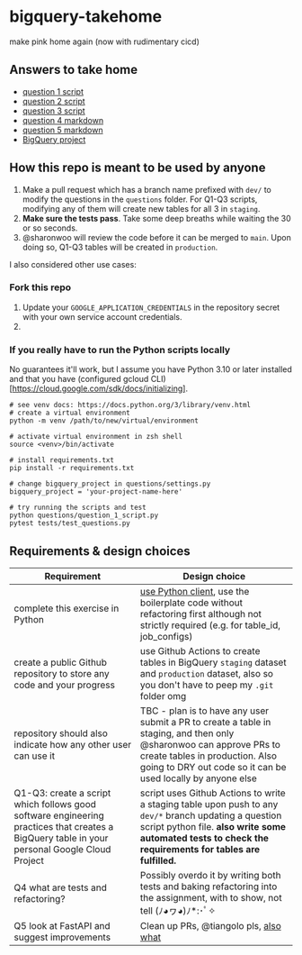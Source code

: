 # bigquery-takehome
make pink home again (now with rudimentary cicd)

## Answers to take home

* [question 1 script](https://github.com/sharonwoo/bigquery-takehome/blob/main/questions/question_1_script.py)
* [question 2 script](https://github.com/sharonwoo/bigquery-takehome/blob/main/questions/question_2_script.py)
* [question 3 script](https://github.com/sharonwoo/bigquery-takehome/blob/main/questions/question_3_script.py)
* [question 4 markdown](https://github.com/sharonwoo/bigquery-takehome/blob/main/questions/question_4.md)
* [question 5 markdown](https://github.com/sharonwoo/bigquery-takehome/blob/main/questions/question_5.md)
* [BigQuery project](https://console.cloud.google.com/bigquery?project=foodpanda-de-test-sharon&ws=!1m4!1m3!3m2!1sfoodpanda-de-test-sharon!2sstaging)

## How this repo is meant to be used by anyone

1. Make a pull request which has a branch name prefixed with `dev/` to modify the questions in the `questions` folder. For Q1-Q3 scripts, modifying any of them will create new tables for all 3 in `staging`.
2. **Make sure the tests pass**. Take some deep breaths while waiting the 30 or so seconds. 
3. @sharonwoo will review the code before it can be merged to `main`. Upon doing so, Q1-Q3 tables will be created in `production`. 

I also considered other use cases: 

### Fork this repo

1. Update your `GOOGLE_APPLICATION_CREDENTIALS` in the repository secret with your own service account credentials.
2. 

### If you really have to run the Python scripts locally

No guarantees it'll work, but I assume you have Python 3.10 or later installed and that you have (configured gcloud CLI)[https://cloud.google.com/sdk/docs/initializing].

```
# see venv docs: https://docs.python.org/3/library/venv.html
# create a virtual environment 
python -m venv /path/to/new/virtual/environment

# activate virtual environment in zsh shell
source <venv>/bin/activate

# install requirements.txt
pip install -r requirements.txt

# change bigquery_project in questions/settings.py
bigquery_project = 'your-project-name-here'

# try running the scripts and test
python questions/question_1_script.py
pytest tests/test_questions.py

```

## Requirements & design choices

| Requirement   | Design choice        |
| ---           | ---                  |
| complete this exercise in Python | [use Python client](https://cloud.google.com/python/docs/reference/bigquery/latest), use the boilerplate code without refactoring first although not strictly required (e.g. for table_id, job_configs) |
| create a public Github repository to store any code and your progress | use Github Actions to create tables in BigQuery `staging` dataset and `production` dataset, also so you don't have to peep my `.git` folder omg |
| repository should also indicate how any other user can use it | TBC - plan is to have any user submit a PR to create a table in staging, and then only @sharonwoo can approve PRs to create tables in production. Also going to DRY out code so it can be used locally by anyone else |
| Q1-Q3: create a script which follows good software engineering practices that creates a BigQuery table in your personal Google Cloud Project | script uses Github Actions to write a staging table upon push to any `dev/*` branch updating a question script python file. **also write some automated tests to check the requirements for tables are fulfilled.** | 
| Q4 what are tests and refactoring? | Possibly overdo it by writing both tests and baking refactoring into the assignment, with  to show, not tell (ﾉ◕ヮ◕)ﾉ*:･ﾟ✧ |
| Q5 look at FastAPI and suggest improvements | Clean up PRs, @tiangolo pls, [also](https://github.com/zhanymkanov/fastapi-best-practices#6-follow-the-rest) [what](https://github.com/tiangolo/fastapi/discussions/9412)|